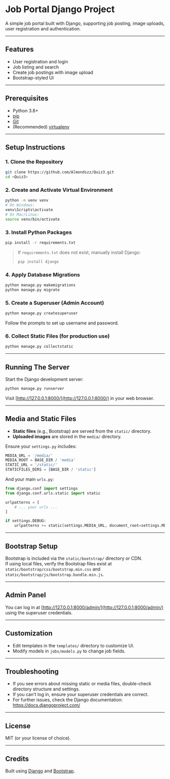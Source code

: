 # Job Portal Django Project

A simple job portal built with Django, supporting job posting, image uploads, user registration and authentication.

---

## Features

- User registration and login
- Job listing and search
- Create job postings with image upload
- Bootstrap-styled UI

---

## Prerequisites

- Python 3.8+
- [pip](https://pip.pypa.io/en/stable/)
- [Git](https://git-scm.com/)
- (Recommended) [virtualenv](https://virtualenv.pypa.io/en/latest/)

---

## Setup Instructions

### 1. **Clone the Repository**

```bash
git clone https://github.com/Almondszz/Quiz3.git
cd <Quiz3>
```

### 2. **Create and Activate Virtual Environment**

```bash
python -m venv venv
# On Windows:
venv\Scripts\activate
# On Mac/Linux:
source venv/bin/activate
```

### 3. **Install Python Packages**

```bash
pip install -r requirements.txt
```
> If `requirements.txt` does not exist, manually install Django:
> ```bash
> pip install django
> ```

### 4. **Apply Database Migrations**

```bash
python manage.py makemigrations
python manage.py migrate
```

### 5. **Create a Superuser (Admin Account)**

```bash
python manage.py createsuperuser
```
Follow the prompts to set up username and password.

### 6. **Collect Static Files (for production use)**

```bash
python manage.py collectstatic
```

---

## Running The Server

Start the Django development server:

```bash
python manage.py runserver
```

Visit [http://127.0.0.1:8000/](http://127.0.0.1:8000/) in your web browser.

---

## Media and Static Files

- **Static files** (e.g., Bootstrap) are served from the `static/` directory.
- **Uploaded images** are stored in the `media/` directory.

Ensure your `settings.py` includes:

```python
MEDIA_URL = '/media/'
MEDIA_ROOT = BASE_DIR / 'media'
STATIC_URL = '/static/'
STATICFILES_DIRS = [BASE_DIR / 'static']
```

And your main `urls.py`:

```python
from django.conf import settings
from django.conf.urls.static import static

urlpatterns = [
    # ... your urls ...
]

if settings.DEBUG:
    urlpatterns += static(settings.MEDIA_URL, document_root=settings.MEDIA_ROOT)
```

---

## Bootstrap Setup

Bootstrap is included via the `static/bootstrap/` directory or CDN.  
If using local files, verify the Bootstrap files exist at `static/bootstrap/css/bootstrap.min.css` and `static/bootstrap/js/bootstrap.bundle.min.js`.

---

## Admin Panel

You can log in at [http://127.0.0.1:8000/admin/](http://127.0.0.1:8000/admin/) using the superuser credentials.

---

## Customization

- Edit templates in the `templates/` directory to customize UI.
- Modify models in `jobs/models.py` to change job fields.

---

## Troubleshooting

- If you see errors about missing static or media files, double-check directory structure and settings.
- If you can't log in, ensure your superuser credentials are correct.
- For further issues, check the Django documentation: https://docs.djangoproject.com/

---

## License

MIT (or your license of choice).

---

## Credits

Built using [Django](https://www.djangoproject.com/) and [Bootstrap](https://getbootstrap.com/).